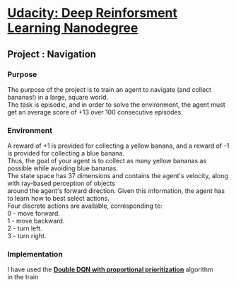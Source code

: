 # [Udacity: Deep Reinforsment Learning Nanodegree](https://www.udacity.com/course/deep-reinforcement-learning-nanodegree--nd893)  
## Project : Navigation
### Purpose
The purpose of the project is to train an agent to navigate (and collect bananas!) in a large, square world.  
The task is episodic, and in order to solve the environment, the agent must get an average score of +13 over 100 consecutive episodes.

### Environment
A reward of +1 is provided for collecting a yellow banana, and a reward of -1 is provided for collecting a blue banana.   
Thus, the goal of your agent is to collect as many yellow bananas as possible while avoiding blue bananas.  
The state space has 37 dimensions and contains the agent's velocity, along with ray-based perception of objects  
around the agent's forward direction. Given this information, the agent has to learn how to best select actions.  
Four discrete actions are available, corresponding to:  
0 - move forward.  
1 - move backward.  
2 - turn left.  
3 - turn right.  

### Implementation

I have used the [**Double DQN with proportional prioritization**](https://arxiv.org/pdf/1511.05952.pdf) algorithm  
in the train
